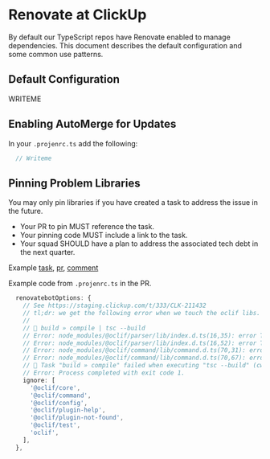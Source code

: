 # Renovate at ClickUp

By default our TypeScript repos have Renovate enabled to manage dependencies.
This document describes the default configuration and some common use patterns.

## Default Configuration

WRITEME

## Enabling AutoMerge for Updates

In your `.projenrc.ts` add the following:

```ts
  // Writeme
```

## Pinning Problem Libraries

You may only pin libraries if you have created a task
to address the issue in the future.

- Your PR to pin MUST reference the task.
- Your pinning code MUST include a link to the task.
- Your squad SHOULD have a plan to address the
  associated tech debt in the next quarter.

Example
[task](https://staging.clickup.com/t/333/CLK-211432),
[pr](https://github.com/time-loop/click/pull/89),
[comment](https://github.com/time-loop/click/pull/89/files#diff-bda22a3de7550efc76dd29e2a427a8d5abd5863f6e96a339ff47390d9bed7d14R42)

Example code from `.projenrc.ts` in the PR.

```ts
  renovatebotOptions: {
    // See https://staging.clickup.com/t/333/CLK-211432
    // tl;dr: we get the following error when we touch the oclif libs.
    //
    // 👾 build » compile | tsc --build
    // Error: node_modules/@oclif/parser/lib/index.d.ts(16,35): error TS2344: Type 'TFlags' does not satisfy the constraint 'Output'.
    // Error: node_modules/@oclif/parser/lib/index.d.ts(16,52): error TS2344: Type 'TFlags' does not satisfy the constraint 'OutputFlags<any>'.
    // Error: node_modules/@oclif/command/lib/command.d.ts(70,31): error TS2344: Type 'F' does not satisfy the constraint 'Output'.
    // Error: node_modules/@oclif/command/lib/command.d.ts(70,67): error TS2344: Type 'F' does not satisfy the constraint 'OutputFlags<any>'.
    // 👾 Task "build » compile" failed when executing "tsc --build" (cwd: /home/runner/work/click/click)
    // Error: Process completed with exit code 1.
    ignore: [
      '@oclif/core',
      '@oclif/command',
      '@oclif/config',
      '@oclif/plugin-help',
      '@oclif/plugin-not-found',
      '@oclif/test',
      'oclif',
    ],
  },

```
